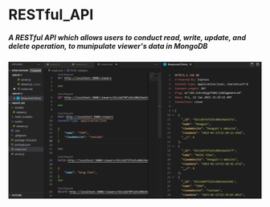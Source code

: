 # RESTful_API

<h5>A RESTful API which allows users to conduct read, write, update, and delete operation, to munipulate viewer's data in MongoDB<h5>
 
<img src="./create_api/showcase.png">
